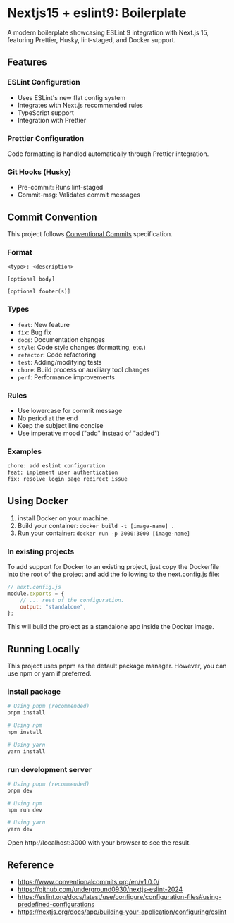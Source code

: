 # Nextjs15 + eslint9: Boilerplate

A modern boilerplate showcasing ESLint 9 integration with Next.js 15, featuring Prettier, Husky, lint-staged, and Docker support.

## Features

### ESLint Configuration
- Uses ESLint's new flat config system
- Integrates with Next.js recommended rules
- TypeScript support
- Integration with Prettier

### Prettier Configuration
Code formatting is handled automatically through Prettier integration.

### Git Hooks (Husky)
- Pre-commit: Runs lint-staged
- Commit-msg: Validates commit messages

## Commit Convention

This project follows [Conventional Commits](https://www.conventionalcommits.org/) specification.

### Format
```
<type>: <description>

[optional body]

[optional footer(s)]
```

### Types
- `feat`: New feature
- `fix`: Bug fix
- `docs`: Documentation changes
- `style`: Code style changes (formatting, etc.)
- `refactor`: Code refactoring
- `test`: Adding/modifying tests
- `chore`: Build process or auxiliary tool changes
- `perf`: Performance improvements

### Rules
- Use lowercase for commit message
- No period at the end
- Keep the subject line concise
- Use imperative mood ("add" instead of "added")

### Examples
```bash
chore: add eslint configuration
feat: implement user authentication
fix: resolve login page redirect issue
```

## Using Docker

1. install Docker on your machine.
2. Build your container: `docker build -t [image-name] .`
3. Run your container: `docker run -p 3000:3000 [image-name]`

### In existing projects

To add support for Docker to an existing project, just copy the Dockerfile into the root of the project and add the following to the next.config.js file:

```javascript
// next.config.js
module.exports = {
    // ... rest of the configuration.
    output: "standalone",
};
```

This will build the project as a standalone app inside the Docker image.

## Running Locally

This project uses pnpm as the default package manager. However, you can use npm or yarn if preferred.

### install package
```bash
# Using pnpm (recommended)
pnpm install

# Using npm
npm install

# Using yarn
yarn install
```

### run development server

```bash
# Using pnpm (recommended)
pnpm dev

# Using npm
npm run dev

# Using yarn
yarn dev
```

Open http://localhost:3000 with your browser to see the result.

## Reference

- https://www.conventionalcommits.org/en/v1.0.0/
- https://github.com/underground0930/nextjs-eslint-2024
- https://eslint.org/docs/latest/use/configure/configuration-files#using-predefined-configurations
- https://nextjs.org/docs/app/building-your-application/configuring/eslint